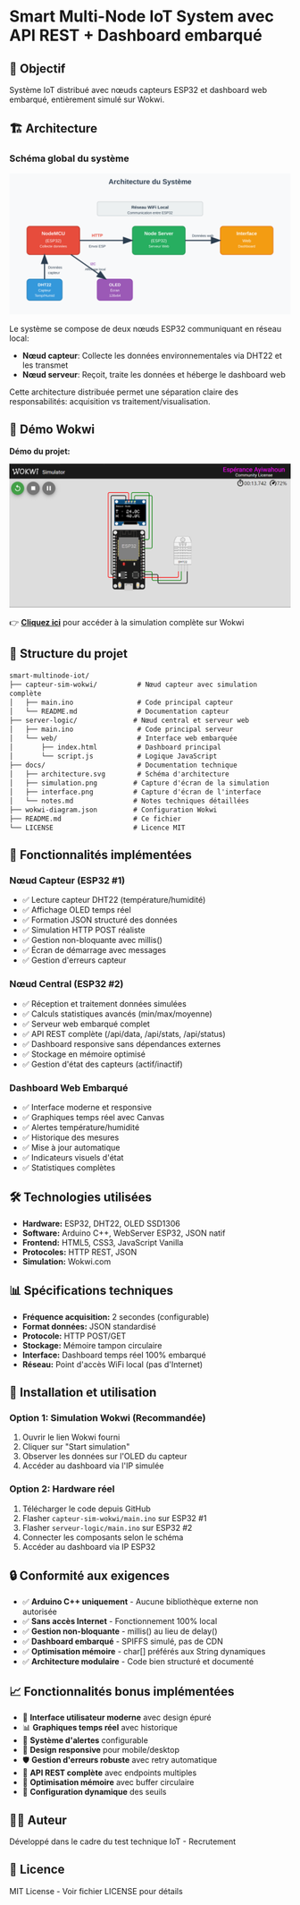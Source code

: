 # Smart Multi-Node IoT System avec API REST + Dashboard embarqué

## 🎯 Objectif
Système IoT distribué avec nœuds capteurs ESP32 et dashboard web embarqué, entièrement simulé sur Wokwi.

## 🏗️ Architecture

### Schéma global du système

![Architecture du système IoT multi-nœuds](docs/architecture.svg)

Le système se compose de deux nœuds ESP32 communiquant en réseau local:
- **Nœud capteur**: Collecte les données environnementales via DHT22 et les transmet
- **Nœud serveur**: Reçoit, traite les données et héberge le dashboard web

Cette architecture distribuée permet une séparation claire des responsabilités: acquisition vs traitement/visualisation.

## 🚀 Démo Wokwi
**Démo du projet:**

[![Simulation Wokwi du système IoT multi-nœuds](docs/simulation.png)](https://wokwi.com/projects/431738641565850625)

👉 [**Cliquez ici**](https://wokwi.com/projects/431738641565850625) pour accéder à la simulation complète sur Wokwi

## 📁 Structure du projet

```
smart-multinode-iot/
├── capteur-sim-wokwi/          # Nœud capteur avec simulation complète
│   ├── main.ino                # Code principal capteur
│   └── README.md               # Documentation capteur
├── server-logic/              # Nœud central et serveur web
│   ├── main.ino                # Code principal serveur
│   └── web/                    # Interface web embarquée
│       ├── index.html          # Dashboard principal
│       └── script.js           # Logique JavaScript
├── docs/                       # Documentation technique
│   ├── architecture.svg        # Schéma d'architecture
│   ├── simulation.png         # Capture d'écran de la simulation
│   ├── interface.png          # Capture d'écran de l'interface
│   └── notes.md               # Notes techniques détaillées
├── wokwi-diagram.json         # Configuration Wokwi
├── README.md                  # Ce fichier
└── LICENSE                    # Licence MIT
```

## 🔧 Fonctionnalités implémentées

### Nœud Capteur (ESP32 #1)
- ✅ Lecture capteur DHT22 (température/humidité)
- ✅ Affichage OLED temps réel
- ✅ Formation JSON structuré des données
- ✅ Simulation HTTP POST réaliste
- ✅ Gestion non-bloquante avec millis()
- ✅ Écran de démarrage avec messages
- ✅ Gestion d'erreurs capteur

### Nœud Central (ESP32 #2)
- ✅ Réception et traitement données simulées
- ✅ Calculs statistiques avancés (min/max/moyenne)
- ✅ Serveur web embarqué complet
- ✅ API REST complète (/api/data, /api/stats, /api/status)
- ✅ Dashboard responsive sans dépendances externes
- ✅ Stockage en mémoire optimisé
- ✅ Gestion d'état des capteurs (actif/inactif)

### Dashboard Web Embarqué
- ✅ Interface moderne et responsive
- ✅ Graphiques temps réel avec Canvas
- ✅ Alertes température/humidité
- ✅ Historique des mesures
- ✅ Mise à jour automatique
- ✅ Indicateurs visuels d'état
- ✅ Statistiques complètes

## 🛠️ Technologies utilisées

- **Hardware:** ESP32, DHT22, OLED SSD1306
- **Software:** Arduino C++, WebServer ESP32, JSON natif
- **Frontend:** HTML5, CSS3, JavaScript Vanilla
- **Protocoles:** HTTP REST, JSON
- **Simulation:** Wokwi.com

## 📊 Spécifications techniques

- **Fréquence acquisition:** 2 secondes (configurable)
- **Format données:** JSON standardisé
- **Protocole:** HTTP POST/GET
- **Stockage:** Mémoire tampon circulaire
- **Interface:** Dashboard temps réel 100% embarqué
- **Réseau:** Point d'accès WiFi local (pas d'Internet)

## 🚀 Installation et utilisation

### Option 1: Simulation Wokwi (Recommandée)
1. Ouvrir le lien Wokwi fourni
2. Cliquer sur "Start simulation"
3. Observer les données sur l'OLED du capteur
4. Accéder au dashboard via l'IP simulée

### Option 2: Hardware réel
1. Télécharger le code depuis GitHub
2. Flasher `capteur-sim-wokwi/main.ino` sur ESP32 #1
3. Flasher `serveur-logic/main.ino` sur ESP32 #2
4. Connecter les composants selon le schéma
5. Accéder au dashboard via IP ESP32

## 🔒 Conformité aux exigences

- ✅ **Arduino C++ uniquement** - Aucune bibliothèque externe non autorisée
- ✅ **Sans accès Internet** - Fonctionnement 100% local
- ✅ **Gestion non-bloquante** - millis() au lieu de delay()
- ✅ **Dashboard embarqué** - SPIFFS simulé, pas de CDN
- ✅ **Optimisation mémoire** - char[] préférés aux String dynamiques
- ✅ **Architecture modulaire** - Code bien structuré et documenté

## 📈 Fonctionnalités bonus implémentées

- 🎨 **Interface utilisateur moderne** avec design épuré
- 📊 **Graphiques temps réel** avec historique
- 🔔 **Système d'alertes** configurable
- 📱 **Design responsive** pour mobile/desktop
- 🛡️ **Gestion d'erreurs robuste** avec retry automatique
- 📡 **API REST complète** avec endpoints multiples
- 💾 **Optimisation mémoire** avec buffer circulaire
- 🎯 **Configuration dynamique** des seuils

## 👨‍💻 Auteur
Développé dans le cadre du test technique IoT - Recrutement

## 📄 Licence
MIT License - Voir fichier LICENSE pour détails
